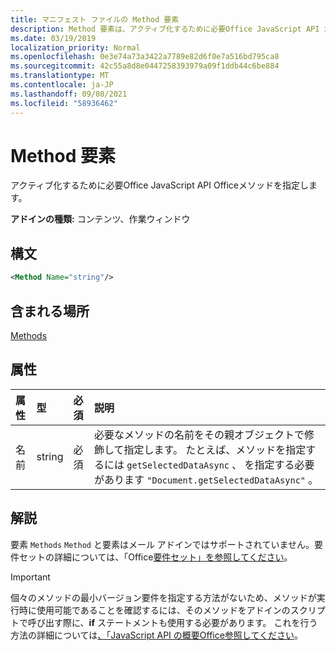 ```yaml
---
title: マニフェスト ファイルの Method 要素
description: Method 要素は、アクティブ化するために必要Office JavaScript API からOfficeメソッドを指定します。
ms.date: 03/19/2019
localization_priority: Normal
ms.openlocfilehash: 0e3e74a73a3422a7789e82d6f0e7a516bd795ca8
ms.sourcegitcommit: 42c55a8d8e0447258393979a09f1ddb44c6be884
ms.translationtype: MT
ms.contentlocale: ja-JP
ms.lasthandoff: 09/08/2021
ms.locfileid: "58936462"
---
```

# <a name="method-element"></a>Method 要素

アクティブ化するために必要Office JavaScript API Officeメソッドを指定します。

**アドインの種類:** コンテンツ、作業ウィンドウ

## <a name="syntax"></a>構文

```XML
<Method Name="string"/>
```

## <a name="contained-in"></a>含まれる場所

[Methods](methods.md)

## <a name="attributes"></a>属性

|属性|型|必須|説明|
|:-----|:-----|:-----|:-----|
|名前|string|必須|必要なメソッドの名前をその親オブジェクトで修飾して指定します。 たとえば、メソッドを指定するには `getSelectedDataAsync` 、 を指定する必要があります `"Document.getSelectedDataAsync"` 。|

## <a name="remarks"></a>解説

要素 `Methods` `Method` と要素はメール アドインではサポートされていません。要件セットの詳細については、「Office[要件セット」を参照してください](../../develop/office-versions-and-requirement-sets.md)。

> [!IMPORTANT]
> 個々のメソッドの最小バージョン要件を指定する方法がないため、メソッドが実行時に使用可能であることを確認するには、そのメソッドをアドインのスクリプトで呼び出す際に、**if** ステートメントも使用する必要があります。 これを行う方法の詳細については[、「JavaScript API の概要Office参照してください](../../develop/understanding-the-javascript-api-for-office.md)。

